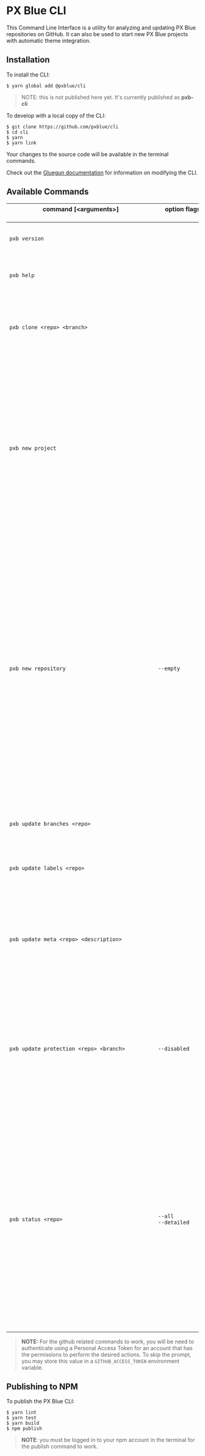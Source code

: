 # PX Blue CLI
This Command Line Interface is a utility for analyzing and updating PX Blue repositories on GitHub. It can also be used to start new PX Blue projects with automatic theme integration.

## Installation
To install the CLI:
```shell
$ yarn global add @pxblue/cli
```
> NOTE: this is not published here yet. It's currently published as **pxb-cli**

To develop with a local copy of the CLI:
```shell
$ git clone https://github.com/pxblue/cli
$ cd cli
$ yarn
$ yarn link
```
Your changes to the source code will be available in the terminal commands.

Check out the [Gluegun documentation](https://github.com/infinitered/gluegun/tree/master/docs) for information on modifying the CLI.

## Available Commands
|command [&lt;arguments&gt;] &nbsp;&nbsp;&nbsp;&nbsp;&nbsp;&nbsp;&nbsp;&nbsp;&nbsp;&nbsp;&nbsp;&nbsp;&nbsp;&nbsp;&nbsp;&nbsp;&nbsp;&nbsp;&nbsp;&nbsp;&nbsp;&nbsp;&nbsp;&nbsp;&nbsp;&nbsp;&nbsp;&nbsp;&nbsp;&nbsp;&nbsp;&nbsp;&nbsp;&nbsp;&nbsp;&nbsp;&nbsp;&nbsp;&nbsp;&nbsp;&nbsp;&nbsp;&nbsp;&nbsp;&nbsp;&nbsp;&nbsp;&nbsp;&nbsp;&nbsp;&nbsp;&nbsp;&nbsp;&nbsp;&nbsp;&nbsp;&nbsp;&nbsp;&nbsp;&nbsp;&nbsp;&nbsp;&nbsp;&nbsp;&nbsp;&nbsp;&nbsp;&nbsp;&nbsp;&nbsp;&nbsp;&nbsp;&nbsp;&nbsp;&nbsp;&nbsp;&nbsp;&nbsp;&nbsp;&nbsp;&nbsp;&nbsp;&nbsp;&nbsp;&nbsp;&nbsp;&nbsp;| option flags &nbsp;&nbsp;&nbsp;&nbsp;&nbsp;&nbsp;&nbsp;&nbsp;&nbsp;&nbsp;&nbsp;&nbsp;&nbsp;&nbsp;&nbsp;&nbsp;&nbsp;&nbsp;&nbsp;&nbsp;&nbsp;&nbsp;&nbsp;&nbsp;&nbsp;&nbsp;&nbsp;&nbsp;&nbsp;&nbsp;| description |
|-----------------------|------------|-------------|
| `pxb version` |  | displays the version of the currently installed CLI |
| `pxb help` |  | lists all available commands and descriptions |
| `pxb clone <repo> <branch>` |  | Clones the specified branch from the specified repository to a local folder ("all" to get all branches) |
| `pxb new project` |  | Creates a new skeleton project with PX Blue integration. You will be prompted to select a framework and a project name. This command requires you have the correct CLI installed globally on your machine (@angular/cli, create-react-app, ionic, or expo-cli) |
| `pxb new repository` | `--empty` | Creates a new example repository on github. If `--empty` is specified, the repository will be empty. Otherwise, branches will be created for each supported framework and populated with a skeleton application with PX Blue integration. This command requires you have the correct CLI installed globally on your machine (@angular/cli, create-react-app, ionic, or expo-cli) |
| `pxb update branches <repo>` |  | Creates any missing framework branches on the specified repository. |
| `pxb update labels <repo>` |  | Updates the issue labels on the specified repository. |
| `pxb update meta <repo> <description>` |  | Updates the metadata on the specified repository based on the files in the example template (readme, circleci, gitignore, editorconfig, etc.). |
| `pxb update protection <repo> <branch>` | `--disabled` | Sets branch protection for the specified repository and branch. If branch is 'all', all framework branches will be updated. If `--disabled` is set, protections will be turned off instead of on. |
| `pxb status <repo>` | `--all`<br/> `--detailed` | checks the specified repository for required branches, issue labels, and vulnerability checks. Prints the results of the check. If no repository is specified, you will be prompted for one. Using `--all` will list results for all public repositories. Using `--detailed` will present itemized results in a table rather than a simple pass/fail.|

> **NOTE:** For the github related commands to work, you will be need to authenticate using a Personal Access Token for an account that has the permissions to perform the desired actions. To skip the prompt, you may store this value in a `GITHUB_ACCESS_TOKEN` environment variable.

## Publishing to NPM
To publish the PX Blue CLI:
```shell
$ yarn lint
$ yarn test
$ yarn build
$ npm publish
```
> **NOTE**: you must be logged in to your npm account in the terminal for the publish command to work.

